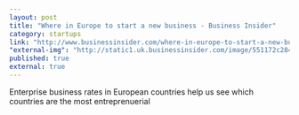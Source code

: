 ```yaml
---
layout: post
title: "Where in Europe to start a new business - Business Insider"
category: startups
link: "http://www.businessinsider.com/where-in-europe-to-start-a-new-business-2015-10?utm_source=feedly&utm_medium=webfeeds"
"external-img": "http://static1.uk.businessinsider.com/image/551172c2848fb6c8741c80a9/these-are-the-best-places-in-europe-to-start-a-new-business.jpg"
published: true
external: true
---
```

<p>
Enterprise business rates in European countries help us see which countries are the most entreprenuerial</p>